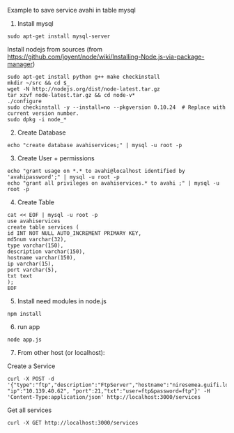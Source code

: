 Example to save service avahi in table mysql

1) Install mysql

```
sudo apt-get install mysql-server
```
Install nodejs from sources (from https://github.com/joyent/node/wiki/Installing-Node.js-via-package-manager)
```
sudo apt-get install python g++ make checkinstall
mkdir ~/src && cd $_
wget -N http://nodejs.org/dist/node-latest.tar.gz
tar xzvf node-latest.tar.gz && cd node-v*
./configure
sudo checkinstall -y --install=no --pkgversion 0.10.24  # Replace with current version number.
sudo dpkg -i node_*
```

2) Create Database

```
echo "create database avahiservices;" | mysql -u root -p
```

3) Create User + permissions

```
echo "grant usage on *.* to avahi@localhost identified by 'avahipassword';" | mysql -u root -p
echo "grant all privileges on avahiservices.* to avahi ;" | mysql -u root -p
```

4) Create Table

```
cat << EOF | mysql -u root -p
use avahiservices
create table services (
id INT NOT NULL AUTO_INCREMENT PRIMARY KEY,	
md5num varchar(32),
type varchar(150),
description varchar(150),
hostname varchar(150),
ip varchar(15),
port varchar(5),
txt text
);
EOF
```

5) Install need modules in node.js

```
npm install
```

6) run app

```
node app.js
```

7) From other host (or localhost):

Create a Service
```
curl -X POST -d '{"type":"ftp","description":"FtpServer","hostname":"niresemea.guifi.local", "ip":"10.139.40.62", "port":21,"txt":"user=ftp&password=ftp"}' -H 'Content-Type:application/json' http://localhost:3000/services
```
Get all services
```
curl -X GET http://localhost:3000/services
```